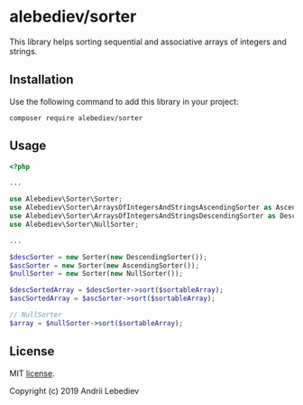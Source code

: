 alebediev/sorter
===============

This library helps sorting sequential and associative arrays of integers and strings. 

Installation
------------

Use the following command to add this library in your project:
```
composer require alebediev/sorter
```

Usage
-----

```php
<?php

...

use Alebediev\Sorter\Sorter;
use Alebediev\Sorter\ArraysOfIntegersAndStringsAscendingSorter as AscendingSorter;
use Alebediev\Sorter\ArraysOfIntegersAndStringsDescendingSorter as DescendingSorter;
use Alebediev\Sorter\NullSorter;

...

$descSorter = new Sorter(new DescendingSorter());
$ascSorter = new Sorter(new AscendingSorter());
$nullSorter = new Sorter(new NullSorter());

$descSortedArray = $descSorter->sort($sortableArray);
$ascSortedArray = $ascSorter->sort($sortableArray);

// NullSorter
$array = $nullSorter->sort($sortableArray); 

```


License
-------

MIT [license](LICENSE).

Copyright (c) 2019 Andrii Lebediev